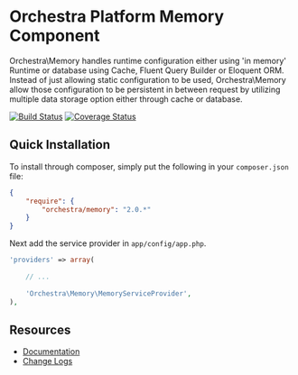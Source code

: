 Orchestra Platform Memory Component
==============

Orchestra\Memory handles runtime configuration either using 'in memory' Runtime or database using Cache, Fluent Query Builder or Eloquent ORM. Instead of just allowing static configuration to be used, Orchestra\Memory allow those configuration to be persistent in between request by utilizing multiple data storage option either through cache or database.

[![Build Status](https://travis-ci.org/orchestral/memory.png?branch=master)](https://travis-ci.org/orchestral/memory) [![Coverage Status](https://coveralls.io/repos/orchestral/memory/badge.png?branch=master)](https://coveralls.io/r/orchestral/memory?branch=master)

## Quick Installation

To install through composer, simply put the following in your `composer.json` file:

```json
{
	"require": {
		"orchestra/memory": "2.0.*"
	}
}
```

Next add the service provider in `app/config/app.php`.

```php
'providers' => array(
	
	// ...
	
	'Orchestra\Memory\MemoryServiceProvider',
),
```

## Resources

* [Documentation](http://orchestraplatform.com/docs/2.0/components/memory)
* [Change Logs](https://github.com/orchestral/memory/wiki/Change-Logs)
